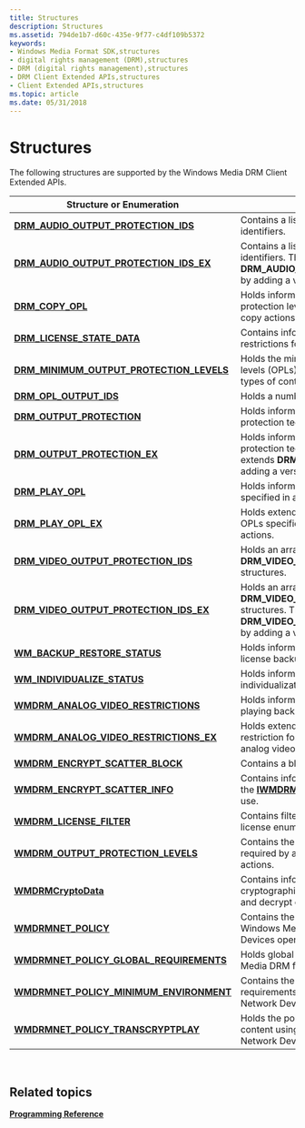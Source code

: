 ```yaml
---
title: Structures
description: Structures
ms.assetid: 794de1b7-d60c-435e-9f77-c4df109b5372
keywords:
- Windows Media Format SDK,structures
- digital rights management (DRM),structures
- DRM (digital rights management),structures
- DRM Client Extended APIs,structures
- Client Extended APIs,structures
ms.topic: article
ms.date: 05/31/2018
---
```


# Structures

The following structures are supported by the Windows Media DRM Client Extended APIs.



| Structure or Enumeration                                                                    | Description                                                                                                                                                 |
|---------------------------------------------------------------------------------------------|-------------------------------------------------------------------------------------------------------------------------------------------------------------|
| [**DRM\_AUDIO\_OUTPUT\_PROTECTION\_IDS**](drm-audio-output-protection-ids.md)              | Contains a list of audio output protection identifiers.                                                                                                     |
| [**DRM\_AUDIO\_OUTPUT\_PROTECTION\_IDS\_EX**](drm-audio-output-protection-ids-ex.md)       | Contains a list of audio output protection identifiers. This structure extends **DRM\_AUDIO\_OUTPUT\_PROTECTION\_IDS** by adding a version number.          |
| [**DRM\_COPY\_OPL**](drmdrm-copy-opl.md)                                                   | Holds information about the output protection levels specified in a license for copy actions.                                                               |
| [**DRM\_LICENSE\_STATE\_DATA**](drmdrm-license-state-data.md)                              | Contains information about the license restrictions for a DRM right.                                                                                        |
| [**DRM\_MINIMUM\_OUTPUT\_PROTECTION\_LEVELS**](drmdrm-minimum-output-protection-levels.md) | Holds the minimum output protection levels (OPLs) for playback of various types of content.                                                                 |
| [**DRM\_OPL\_OUTPUT\_IDS**](drmdrm-opl-output-ids.md)                                      | Holds a number of OPL output identifiers.                                                                                                                   |
| [**DRM\_OUTPUT\_PROTECTION**](drm-output-protection.md)                                    | Holds information about an output protection technology.                                                                                                    |
| [**DRM\_OUTPUT\_PROTECTION\_EX**](drm-output-protection-ex.md)                             | Holds information about an output protection technology. This structure extends **DRM\_OUTPUT\_PROTECTION** by adding a version number.                     |
| [**DRM\_PLAY\_OPL**](drmdrm-play-opl.md)                                                   | Holds information about the OPLs specified in a license for play actions.                                                                                   |
| [**DRM\_PLAY\_OPL\_EX**](drm-play-opl-ex.md)                                               | Holds extended information about the OPLs specified in a license for play actions.                                                                          |
| [**DRM\_VIDEO\_OUTPUT\_PROTECTION\_IDS**](drmdrm-video-output-protection-ids.md)           | Holds an array of **DRM\_VIDEO\_OUTPUT\_PROTECTION** structures.                                                                                            |
| [**DRM\_VIDEO\_OUTPUT\_PROTECTION\_IDS\_EX**](drm-video-output-protection-ids-ex.md)       | Holds an array of **DRM\_VIDEO\_OUTPUT\_PROTECTION** structures. This structure extends **DRM\_VIDEO\_OUTPUT\_PROTECTION\_IDS** by adding a version number. |
| [**WM\_BACKUP\_RESTORE\_STATUS**](wm-backup-restore-status.md)                             | Holds information about a pending license backup or restore operation.                                                                                      |
| [**WM\_INDIVIDUALIZE\_STATUS**](drmwm-individualize-status.md)                             | Holds information about a pending individualization process.                                                                                                |
| [**WMDRM\_ANALOG\_VIDEO\_RESTRICTIONS**](wmdrm-analog-video-restrictions.md)               | Holds information about a restriction for playing back content as analog video.                                                                             |
| [**WMDRM\_ANALOG\_VIDEO\_RESTRICTIONS\_EX**](wmdrm-analog-video-restrictions-ex.md)        | Holds extended information about a restriction for playing back content as analog video.                                                                    |
| [**WMDRM\_ENCRYPT\_SCATTER\_BLOCK**](wmdrm-encrypt-scatter-block.md)                       | Contains a block of data to be encrypted.                                                                                                                   |
| [**WMDRM\_ENCRYPT\_SCATTER\_INFO**](wmdrm-encrypt-scatter-info.md)                         | Contains information needed to configure the [**IWMDRMEncryptScatter**](iwmdrmencryptscatter.md) interface for use.                                        |
| [**WMDRM\_LICENSE\_FILTER**](wmdrm-license-filter.md)                                      | Contains filtering information for creating license enumerations.                                                                                           |
| [**WMDRM\_OUTPUT\_PROTECTION\_LEVELS**](wmdrm-output-protection-levels.md)                 | Contains the output protections levels required by a license to perform various actions.                                                                    |
| [**WMDRMCryptoData**](wmdrmcryptodata.md)                                                  | Contains information about the cryptographic algorithm used to encrypt and decrypt content.                                                                 |
| [**WMDRMNET\_POLICY**](wmdrmnet-policy.md)                                                 | Contains the policy to be used for Windows Media DRM for Network Devices operations.                                                                        |
| [**WMDRMNET\_POLICY\_GLOBAL\_REQUIREMENTS**](wmdrmnet-policy-global-requirements.md)       | Holds global requirements for Windows Media DRM for Network Devices.                                                                                        |
| [**WMDRMNET\_POLICY\_MINIMUM\_ENVIRONMENT**](wmdrmnet-policy-minimum-environment.md)       | Contains the minimum security requirements for Windows Media DRM for Network Devices.                                                                       |
| [**WMDRMNET\_POLICY\_TRANSCRYPTPLAY**](wmdrmnet-policy-transcryptplay.md)                  | Holds the policy information for playing content using Windows Media DRM for Network Devices.                                                               |



 

## Related topics

<dl> <dt>

[**Programming Reference**](drm-programming-reference.md)
</dt> </dl>

 

 




